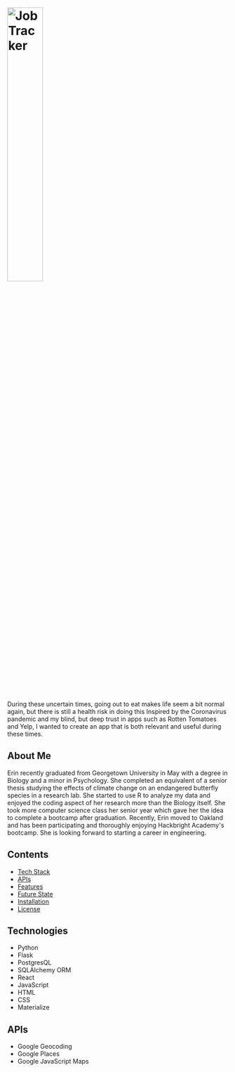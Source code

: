 # <img src="https://github.com/mearajennifer/jobtracker/blob/master/static/img/JobTracker-nobg2.png" width="40%" alt="JobTracker">
During these uncertain times, going out to eat makes life seem a bit normal again, but there is still a health risk in doing this
Inspired by the Coronavirus pandemic and my blind, but deep trust in apps such as Rotten Tomatoes and Yelp, I  wanted to create an app that is  both relevant and useful during these times.

## About Me
Erin recently graduated from Georgetown University in May with a degree in Biology and a minor in Psychology. She completed an equivalent of a senior thesis studying the effects of climate change on an endangered butterfly species in a research lab. She started to use R to analyze my data and enjoyed the coding aspect of her research more than the Biology itself. She took more computer science class her senior year which gave her the idea to complete a bootcamp after graduation. Recently, Erin moved to Oakland and has been participating and thoroughly enjoying Hackbright Academy's bootcamp. She is looking forward to starting a career in engineering.

## Contents
* [Tech Stack](#tech-stack)
* [APIs](#apis)
* [Features](#features)
* [Future State](#future)
* [Installation](#installation)
* [License](#license)

## <a name="tech-stack"></a>Technologies
* Python
* Flask
* PostgresQL
* SQLAlchemy ORM
* React
* JavaScript
* HTML
* CSS
* Materialize

## <a name="apis"></a>APIs
* Google Geocoding
* Google Places
* Google JavaScript Maps


